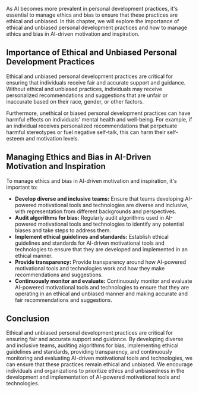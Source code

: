 
As AI becomes more prevalent in personal development practices, it's essential to manage ethics and bias to ensure that these practices are ethical and unbiased. In this chapter, we will explore the importance of ethical and unbiased personal development practices and how to manage ethics and bias in AI-driven motivation and inspiration.

Importance of Ethical and Unbiased Personal Development Practices
-----------------------------------------------------------------

Ethical and unbiased personal development practices are critical for ensuring that individuals receive fair and accurate support and guidance. Without ethical and unbiased practices, individuals may receive personalized recommendations and suggestions that are unfair or inaccurate based on their race, gender, or other factors.

Furthermore, unethical or biased personal development practices can have harmful effects on individuals' mental health and well-being. For example, if an individual receives personalized recommendations that perpetuate harmful stereotypes or fuel negative self-talk, this can harm their self-esteem and motivation levels.

Managing Ethics and Bias in AI-Driven Motivation and Inspiration
----------------------------------------------------------------

To manage ethics and bias in AI-driven motivation and inspiration, it's important to:

* **Develop diverse and inclusive teams:** Ensure that teams developing AI-powered motivational tools and technologies are diverse and inclusive, with representation from different backgrounds and perspectives.
* **Audit algorithms for bias:** Regularly audit algorithms used in AI-powered motivational tools and technologies to identify any potential biases and take steps to address them.
* **Implement ethical guidelines and standards:** Establish ethical guidelines and standards for AI-driven motivational tools and technologies to ensure that they are developed and implemented in an ethical manner.
* **Provide transparency:** Provide transparency around how AI-powered motivational tools and technologies work and how they make recommendations and suggestions.
* **Continuously monitor and evaluate:** Continuously monitor and evaluate AI-powered motivational tools and technologies to ensure that they are operating in an ethical and unbiased manner and making accurate and fair recommendations and suggestions.

Conclusion
----------

Ethical and unbiased personal development practices are critical for ensuring fair and accurate support and guidance. By developing diverse and inclusive teams, auditing algorithms for bias, implementing ethical guidelines and standards, providing transparency, and continuously monitoring and evaluating AI-driven motivational tools and technologies, we can ensure that these practices remain ethical and unbiased. We encourage individuals and organizations to prioritize ethics and unbiasedness in the development and implementation of AI-powered motivational tools and technologies.
